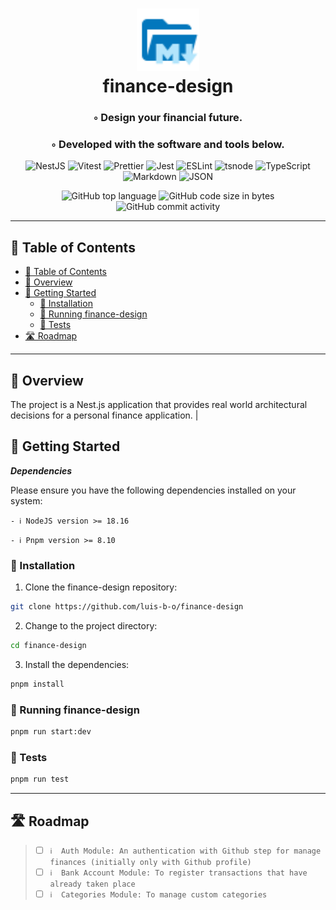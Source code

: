 <div align="center">
<h1 align="center">
<img src="https://raw.githubusercontent.com/PKief/vscode-material-icon-theme/ec559a9f6bfd399b82bb44393651661b08aaf7ba/icons/folder-markdown-open.svg" width="100" />
<br>finance-design
</h1>
<h3>◦ Design your financial future.</h3>
<h3>◦ Developed with the software and tools below.</h3>

<p align="center">
<img src="https://img.shields.io/badge/NestJS-E0234E.svg?style&logo=NestJS&logoColor=white" alt="NestJS" />
<img src="https://img.shields.io/badge/Vitest-6E9F18.svg?style&logo=Vitest&logoColor=white" alt="Vitest" />
<img src="https://img.shields.io/badge/Prettier-F7B93E.svg?style&logo=Prettier&logoColor=black" alt="Prettier" />
<img src="https://img.shields.io/badge/Jest-C21325.svg?style&logo=Jest&logoColor=white" alt="Jest" />
<img src="https://img.shields.io/badge/ESLint-4B32C3.svg?style&logo=ESLint&logoColor=white" alt="ESLint" />

<img src="https://img.shields.io/badge/tsnode-3178C6.svg?style&logo=ts-node&logoColor=white" alt="tsnode" />
<img src="https://img.shields.io/badge/TypeScript-3178C6.svg?style&logo=TypeScript&logoColor=white" alt="TypeScript" />
<img src="https://img.shields.io/badge/Markdown-000000.svg?style&logo=Markdown&logoColor=white" alt="Markdown" />
<img src="https://img.shields.io/badge/JSON-000000.svg?style&logo=JSON&logoColor=white" alt="JSON" />
</p>
<img src="https://img.shields.io/github/languages/top/luis-b-o/finance-design?style&color=5D6D7E" alt="GitHub top language" />
<img src="https://img.shields.io/github/languages/code-size/luis-b-o/finance-design?style&color=5D6D7E" alt="GitHub code size in bytes" />
<img src="https://img.shields.io/github/commit-activity/m/luis-b-o/finance-design?style&color=5D6D7E" alt="GitHub commit activity" />
</div>

---

## 📖 Table of Contents

- [📖 Table of Contents](#-table-of-contents)
- [📍 Overview](#-overview)
- [🚀 Getting Started](#-getting-started)
  - [🔧 Installation](#-installation)
  - [🤖 Running finance-design](#-running-finance-design)
  - [🧪 Tests](#-tests)
- [🛣 Roadmap](#-roadmap)

---

## 📍 Overview

The project is a Nest.js application that provides real world architectural decisions for a personal finance application.
|

## 🚀 Getting Started

**_Dependencies_**

Please ensure you have the following dependencies installed on your system:

`- ℹ️ NodeJS version >= 18.16`

`- ℹ️ Pnpm version >= 8.10`

### 🔧 Installation

1. Clone the finance-design repository:

```sh
git clone https://github.com/luis-b-o/finance-design
```

2. Change to the project directory:

```sh
cd finance-design
```

3. Install the dependencies:

```sh
pnpm install
```

### 🤖 Running finance-design

```sh
pnpm run start:dev
```

### 🧪 Tests

```sh
pnpm run test
```

---

## 🛣 Roadmap

> - [ ] `ℹ️  Auth Module: An authentication with Github step for manage finances (initially only with Github profile)`
> - [ ] `ℹ️  Bank Account Module: To register transactions that have already taken place`
> - [ ] `ℹ️  Categories Module: To manage custom categories`
